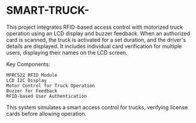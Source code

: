 # SMART-TRUCK-
This project integrates RFID-based access control with motorized truck operation using an LCD display and buzzer feedback. When an authorized card is scanned, the truck is activated for a set duration, and the driver's details are displayed. It includes individual card verification for multiple users, displaying their names on the LCD screen.

Key Components:

    MFRC522 RFID Module
    LCD I2C Display
    Motor Control for Truck Operation
    Buzzer for Feedback
    RFID-based User Authentication

This system simulates a smart access control for trucks, verifying license cards before allowing operation.
